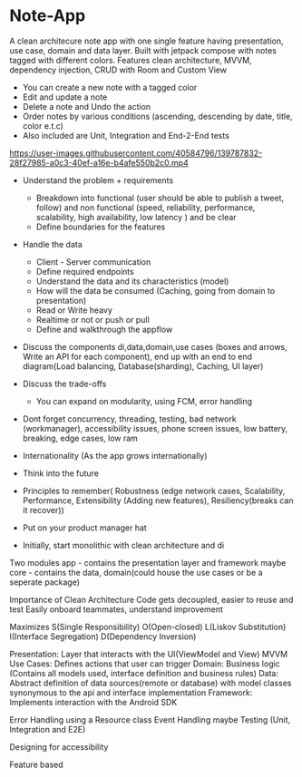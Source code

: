 # Note-App

A clean architecure note app with one single feature having presentation, use case, domain and data layer. 
Built with jetpack compose with notes tagged with different colors. 
Features clean architecture, MVVM, dependency injection, CRUD with Room and Custom View

- You can create a new note with a tagged color
- Edit and update a note
- Delete a note and Undo the action
- Order notes by various conditions (ascending, descending by date, title, color e.t.c)
- Also included are Unit, Integration and End-2-End tests



https://user-images.githubusercontent.com/40584796/139787832-28f27985-a0c3-40ef-a16e-b4afe550b2c0.mp4

- Understand the problem + requirements
  - Breakdown into functional (user should be able to publish a tweet, follow) and non functional (speed, reliability, performance, scalability, high availability, low latency
    ) and be clear
  - Define boundaries for the features
    
- Handle the data
  - Client - Server communication
  - Define required endpoints  
  - Understand the data and its characteristics (model)
  - How will the data be consumed (Caching, going from domain to presentation)
  - Read or Write heavy
  - Realtime or not or push or pull
  - Define and walkthrough the appflow
    
- Discuss the components di,data,domain,use cases (boxes and arrows, Write an API for each component), end up with an end to end diagram(Load balancing, Database(sharding), Caching, UI layer)
 
- Discuss the trade-offs
    - You can expand on modularity, using FCM, error handling

- Dont forget concurrency, threading, testing, bad network (workmanager), accessibility issues, phone screen issues, low battery, breaking, edge cases, low ram
- Internationality (As the app grows internationally)

- Think into the future

- Principles to remember( Robustness (edge network cases, Scalability, Performance, Extensibility (Adding new features), Resiliency(breaks can it recover))
    
- Put on your product manager hat

- Initially, start monolithic with clean architecture and di

Two modules
app - contains the presentation layer and framework maybe
core - contains the data, domain(could house the use cases or be a seperate package)

Importance of Clean Architecture
Code gets decoupled, easier to reuse and test
Easily onboard teammates, understand improvement

Maximizes S(Single Responsibility) O(Open-closed) L(Liskov Substitution) I(Interface Segregation) D(Dependency Inversion)

Presentation: Layer that interacts with the UI(ViewModel and View) MVVM
Use Cases: Defines actions that user can trigger
Domain: Business logic (Contains all models used, interface definition and business rules)
Data: Abstract definition of data sources(remote or database) with model classes synonymous to the api and interface implementation
Framework: Implements interaction with the Android SDK

Error Handling using a Resource class
Event Handling maybe
Testing (Unit, Integration and E2E)

Designing for accessibility


Feature based



